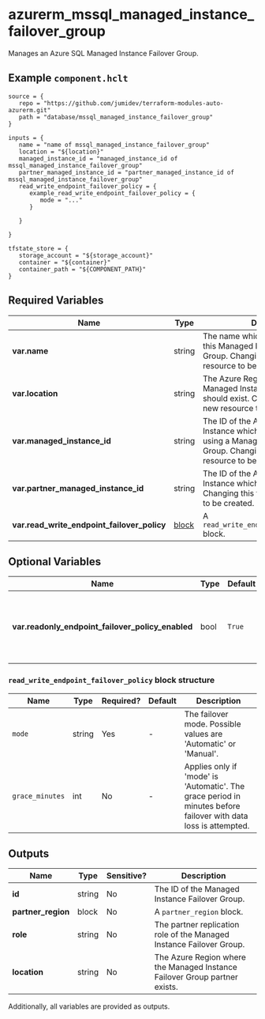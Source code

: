 # azurerm_mssql_managed_instance_failover_group

Manages an Azure SQL Managed Instance Failover Group.

## Example `component.hclt`

```hcl
source = {
   repo = "https://github.com/jumidev/terraform-modules-auto-azurerm.git" 
   path = "database/mssql_managed_instance_failover_group" 
}

inputs = {
   name = "name of mssql_managed_instance_failover_group" 
   location = "${location}" 
   managed_instance_id = "managed_instance_id of mssql_managed_instance_failover_group" 
   partner_managed_instance_id = "partner_managed_instance_id of mssql_managed_instance_failover_group" 
   read_write_endpoint_failover_policy = {
      example_read_write_endpoint_failover_policy = {
         mode = "..."   
      }
  
   }
 
}

tfstate_store = {
   storage_account = "${storage_account}" 
   container = "${container}" 
   container_path = "${COMPONENT_PATH}" 
}

```

## Required Variables

| Name | Type |  Description |
| ---- | --------- |  ----------- |
| **var.name** | string |  The name which should be used for this Managed Instance Failover Group. Changing this forces a new resource to be created. | 
| **var.location** | string |  The Azure Region where the Managed Instance Failover Group should exist. Changing this forces a new resource to be created. | 
| **var.managed_instance_id** | string |  The ID of the Azure SQL Managed Instance which will be replicated using a Managed Instance Failover Group. Changing this forces a new resource to be created. | 
| **var.partner_managed_instance_id** | string |  The ID of the Azure SQL Managed Instance which will be replicated to. Changing this forces a new resource to be created. | 
| **var.read_write_endpoint_failover_policy** | [block](#read_write_endpoint_failover_policy-block-structure) |  A `read_write_endpoint_failover_policy` block. | 

## Optional Variables

| Name | Type |  Default  |  Description |
| ---- | --------- |  ----------- | ----------- |
| **var.readonly_endpoint_failover_policy_enabled** | bool |  `True`  |  Failover policy for the read-only endpoint. Defaults to `true`. | 

### `read_write_endpoint_failover_policy` block structure

| Name | Type | Required? | Default | Description |
| ---- | ---- | --------- | ------- | ----------- |
| `mode` | string | Yes | - | The failover mode. Possible values are 'Automatic' or 'Manual'. |
| `grace_minutes` | int | No | - | Applies only if 'mode' is 'Automatic'. The grace period in minutes before failover with data loss is attempted. |



## Outputs

| Name | Type | Sensitive? | Description |
| ---- | ---- | --------- | --------- |
| **id** | string | No  | The ID of the Managed Instance Failover Group. | 
| **partner_region** | block | No  | A `partner_region` block. | 
| **role** | string | No  | The partner replication role of the Managed Instance Failover Group. | 
| **location** | string | No  | The Azure Region where the Managed Instance Failover Group partner exists. | 

Additionally, all variables are provided as outputs.
